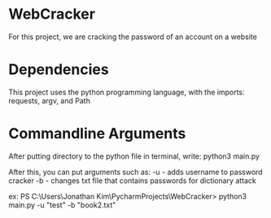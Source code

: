 # WebCracker
For this project, we are cracking the password of an account on a website

# Dependencies
This project uses the python programming language, with the imports: requests, argv, and Path

# Commandline Arguments
After putting directory to the python file in terminal, write:
python3 main.py

After this, you can put arguments such as:
-u - adds username to password cracker
-b - changes txt file that contains passwords for dictionary attack

ex:
PS C:\Users\Jonathan Kim\PycharmProjects\WebCracker> python3 main.py -u "test" -b "book2.txt"
